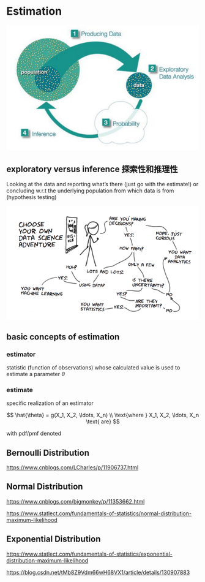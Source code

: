 # Estimation

![1736162042674](image/Estimation/1736162042674.png)

## exploratory versus inference 探索性和推理性

Looking at the data and reporting what’s there (just go with the estimate!) or concluding w.r.t the underlying population from which data is from (hypothesis testing)

![1736162131227](image/Estimation/1736162131227.png)

## basic concepts of estimation

### estimator

statistic (function of observations) whose calculated value is used to estimate a parameter $\theta$

### estimate

specific realization of an estimator

$$
\hat{\theta} = g(X_1, X_2, \ldots, X_n) \\
\text{where } X_1, X_2, \ldots, X_n \text{ are}
$$

with pdf/pmf denoted




## Bernoulli Distribution




https://www.cnblogs.com/LCharles/p/11906737.html




## Normal Distribution


https://www.cnblogs.com/bigmonkey/p/11353662.html

https://www.statlect.com/fundamentals-of-statistics/normal-distribution-maximum-likelihood





## Exponential Distribution


https://www.statlect.com/fundamentals-of-statistics/exponential-distribution-maximum-likelihood





https://blog.csdn.net/tMb8Z9Vdm66wH68VX1/article/details/130907883
